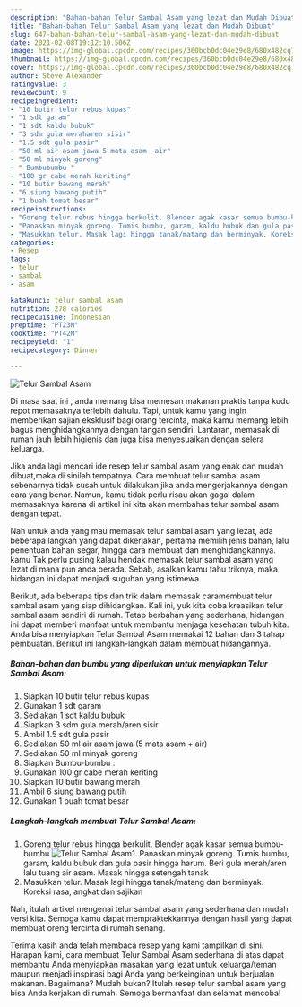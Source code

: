 ```yaml
---
description: "Bahan-bahan Telur Sambal Asam yang lezat dan Mudah Dibuat"
title: "Bahan-bahan Telur Sambal Asam yang lezat dan Mudah Dibuat"
slug: 647-bahan-bahan-telur-sambal-asam-yang-lezat-dan-mudah-dibuat
date: 2021-02-08T19:12:10.506Z
image: https://img-global.cpcdn.com/recipes/360bcb0dc04e29e8/680x482cq70/telur-sambal-asam-foto-resep-utama.jpg
thumbnail: https://img-global.cpcdn.com/recipes/360bcb0dc04e29e8/680x482cq70/telur-sambal-asam-foto-resep-utama.jpg
cover: https://img-global.cpcdn.com/recipes/360bcb0dc04e29e8/680x482cq70/telur-sambal-asam-foto-resep-utama.jpg
author: Steve Alexander
ratingvalue: 3
reviewcount: 9
recipeingredient:
- "10 butir telur rebus kupas"
- "1 sdt garam"
- "1 sdt kaldu bubuk"
- "3 sdm gula meraharen sisir"
- "1.5 sdt gula pasir"
- "50 ml air asam jawa 5 mata asam  air"
- "50 ml minyak goreng"
- " Bumbubumbu "
- "100 gr cabe merah keriting"
- "10 butir bawang merah"
- "6 siung bawang putih"
- "1 buah tomat besar"
recipeinstructions:
- "Goreng telur rebus hingga berkulit. Blender agak kasar semua bumbu-bumbu"
- "Panaskan minyak goreng. Tumis bumbu, garam, kaldu bubuk dan gula pasir hingga harum. Beri gula merah/aren lalu tuang air asam. Masak hingga setengah tanak"
- "Masukkan telur. Masak lagi hingga tanak/matang dan berminyak. Koreksi rasa, angkat dan sajikan"
categories:
- Resep
tags:
- telur
- sambal
- asam

katakunci: telur sambal asam 
nutrition: 278 calories
recipecuisine: Indonesian
preptime: "PT23M"
cooktime: "PT42M"
recipeyield: "1"
recipecategory: Dinner

---
```



![Telur Sambal Asam](https://img-global.cpcdn.com/recipes/360bcb0dc04e29e8/680x482cq70/telur-sambal-asam-foto-resep-utama.jpg)

Di masa  saat ini , anda memang bisa memesan makanan praktis tanpa kudu repot memasaknya terlebih dahulu. Tapi, untuk kamu yang ingin memberikan sajian eksklusif bagi orang tercinta, maka kamu memang lebih bagus menghidangkannya dengan tangan sendiri. Lantaran, memasak di rumah jauh lebih higienis dan juga bisa menyesuaikan dengan selera keluarga.

Jika anda lagi mencari ide resep telur sambal asam yang enak dan mudah dibuat,maka di sinilah tempatnya. Cara membuat telur sambal asam  sebenarnya tidak susah untuk dilakukan jika anda mengerjakannya dengan cara yang benar. Namun, kamu tidak perlu risau akan gagal dalam memasaknya 
karena di artikel ini kita akan membahas telur sambal asam dengan tepat.  



Nah untuk anda yang mau memasak telur sambal asam yang lezat, ada beberapa langkah yang dapat dikerjakan, pertama memilih jenis bahan, lalu penentuan bahan segar, hingga cara membuat dan menghidangkannya. kamu Tak perlu pusing kalau hendak memasak telur sambal asam yang lezat di mana pun anda berada. Sebab, asalkan kamu  tahu triknya, maka hidangan ini dapat menjadi suguhan yang istimewa.

Berikut, ada beberapa tips dan trik dalam memasak caramembuat telur sambal asam yang siap dihidangkan. Kali ini, yuk kita coba kreasikan telur sambal asam sendiri di rumah. Tetap berbahan yang sederhana, hidangan ini dapat memberi manfaat untuk membantu menjaga kesehatan tubuh kita. Anda bisa menyiapkan Telur Sambal Asam memakai 12 bahan dan 3 tahap pembuatan. Berikut ini langkah-langkah dalam membuat hidangannya.

<!--inarticleads1-->

##### Bahan-bahan dan bumbu yang diperlukan untuk menyiapkan Telur Sambal Asam:

1. Siapkan 10 butir telur rebus kupas
1. Gunakan 1 sdt garam
1. Sediakan 1 sdt kaldu bubuk
1. Siapkan 3 sdm gula merah/aren sisir
1. Ambil 1.5 sdt gula pasir
1. Sediakan 50 ml air asam jawa (5 mata asam + air)
1. Sediakan 50 ml minyak goreng
1. Siapkan  Bumbu-bumbu :
1. Gunakan 100 gr cabe merah keriting
1. Siapkan 10 butir bawang merah
1. Ambil 6 siung bawang putih
1. Gunakan 1 buah tomat besar




<!--inarticleads2-->

##### Langkah-langkah membuat Telur Sambal Asam:

1. Goreng telur rebus hingga berkulit. Blender agak kasar semua bumbu-bumbu
<img src="https://img-global.cpcdn.com/steps/64fb72de10a4d309/160x128cq70/telur-sambal-asam-langkah-memasak-1-foto.jpg" alt="Telur Sambal Asam">1. Panaskan minyak goreng. Tumis bumbu, garam, kaldu bubuk dan gula pasir hingga harum. Beri gula merah/aren lalu tuang air asam. Masak hingga setengah tanak
1. Masukkan telur. Masak lagi hingga tanak/matang dan berminyak. Koreksi rasa, angkat dan sajikan




Nah, itulah artikel mengenai  telur sambal asam  yang sederhana dan mudah versi kita. Semoga kamu dapat mempraktekkannya dengan hasil yang dapat membuat oreng tercinta di rumah senang. 

Terima kasih anda telah membaca resep yang kami tampilkan di sini. Harapan kami, cara membuat  Telur Sambal Asam sederhana di atas dapat membantu Anda menyiapkan masakan yang lezat untuk keluarga/teman maupun menjadi inspirasi bagi Anda yang berkeinginan untuk berjualan makanan. Bagaimana? Mudah bukan? Itulah resep telur sambal asam yang bisa Anda kerjakan di rumah. Semoga bermanfaat dan selamat mencoba!

